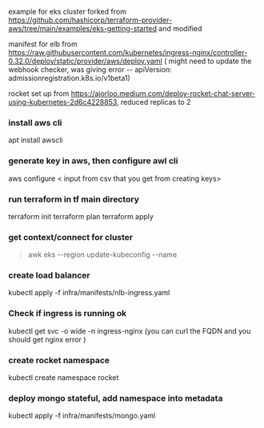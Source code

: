 example for eks cluster forked from https://github.com/hashicorp/terraform-provider-aws/tree/main/examples/eks-getting-started and modified

manifest for elb from https://raw.githubusercontent.com/kubernetes/ingress-nginx/controller-0.32.0/deploy/static/provider/aws/deploy.yaml
( might need to update the webhook checker, was giving error -- apiVersion: admissionregistration.k8s.io/v1beta1)

rocket set up from https://ajorloo.medium.com/deploy-rocket-chat-server-using-kubernetes-2d6c4228853, reduced replicas to 2

### install aws cli
apt install awscli

### generate key in aws, then configure awl cli
aws configure
< input from csv that you get from creating keys>

### run terraform in tf main directory
terraform init
terraform plan
terraform apply 

### get context/connect for cluster

> awk eks --region update-kubeconfig <region> --name <name>


### create load balancer
kubectl apply -f infra/manifests/nlb-ingress.yaml
### Check if ingress is running ok
kubectl get svc -o wide -n ingress-nginx
(you can curl the FQDN and you should get nginx error )

### create rocket namespace
kubectl create namespace rocket
### deploy mongo stateful, add namespace into metadata
kubectl apply -f infra/manifests/mongo.yaml
